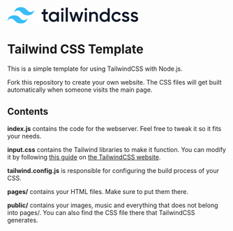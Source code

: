  <img src="public/tailwindlogo.png" width="300">
 
# Tailwind CSS Template



This is a simple template for using TailwindCSS with Node.js.

Fork this repository to create your own website.
The CSS files will get built automatically when someone visits the main page.



## Contents
**index.js**
contains the code for the webserver. Feel free to tweak it so it fits your needs.

**input.css**
contains the Tailwind libraries to make it function. You can modify it by following [this guide](https://tailwindcss.com/docs/adding-custom-styles#using-css-and-layer) on [the TailwindCSS website](https://tailwindcss.com).

**tailwind.config.js**
is responsible for configuring the build process of your CSS.

**pages/**
contains your HTML files. Make sure to put them there.

**public/**
contains your images, music and everything that does not belong into pages/. You can also find the CSS file there that TailwindCSS generates.